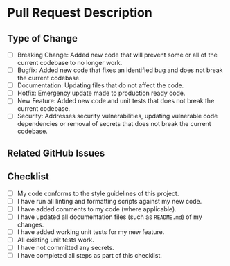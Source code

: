 # Pull Request Description

<!-- Please provide an overview of your change(s)

For example: This pull request allows users to upload and download files.

-->

## Type of Change

<!-- Please indicate the type of change you are making. -->

*   [ ] Breaking Change: Added new code that will prevent some or all of the current codebase to no longer work.
*   [ ] Bugfix: Added new code that fixes an identified bug and does not break the current codebase.
*   [ ] Documentation: Updating files that do not affect the code.
*   [ ] Hotfix: Emergency update made to production ready code.
*   [ ] New Feature: Added new code and unit tests that does not break the current codebase.
*   [ ] Security: Addresses security vulnerabilities, updating vulnerable code dependencies or removal of secrets that does not break the current codebase.

## Related GitHub Issues

<!-- Please indicate the GitHub issue(s) this pull request addresses (if applicable).

*   Closes #10
*   Closes #11
*   Closes #12, Closes #13, Closes #14

-->

## Checklist

<!-- Before submitting this pull request for review, complete the following checklist:

If you are not ready for your code to be reviewed, create this as a draft pull request.

-->

*   [ ] My code conforms to the style guidelines of this project.
*   [ ] I have run all linting and formatting scripts against my new code.
*   [ ] I have added comments to my code (where applicable).
*   [ ] I have updated all documentation files (such as `README.md`) of my changes.
*   [ ] I have added working unit tests for my new feature.
*   [ ] All existing unit tests work.
*   [ ] I have not committed any secrets.
*   [ ] I have completed all steps as part of this checklist.
